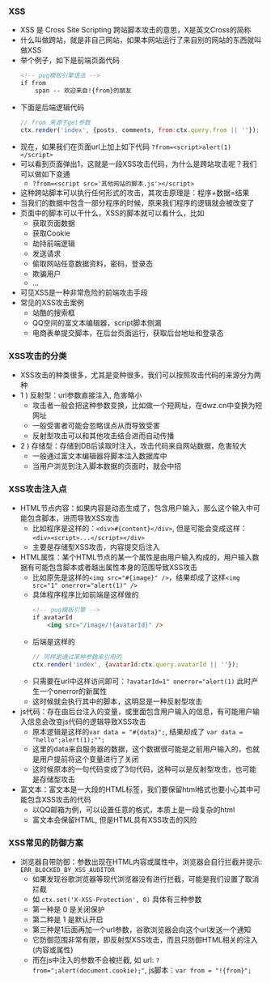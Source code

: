 ### XSS

- XSS 是 Cross Site Scripting 跨站脚本攻击的意思，X是英文Cross的简称
- 什么叫做跨站，就是非自己网站，如果本网站运行了来自别的网站的东西就叫做XSS
- 举个例子，如下是前端页面代码
    ```html
    <!-- pug模板引擎语法 -->
    if from
        span -- 欢迎来自!{from}的朋友
    ```
- 下面是后端逻辑代码
    ```js
    // from 来源于get参数
    ctx.render('index', {posts, comments, from:ctx.query.from || ''});
    ```
- 现在，如果我们在页面url上加上如下代码 `?from=<script>alert(1)</script>`
- 可以看到页面弹出1，这就是一段XSS攻击代码，为什么是跨站攻击呢？我们可以做如下变通
    * `?from=<script src='其他网站的脚本.js'></script>`
- 这种跨站脚本可以执行任何形式的攻击，其攻击原理是：程序+数据=结果
- 当我们的数据中包含一部分程序的时候，原来我们程序的逻辑就会被改变了
- 页面中的脚本可以干什么，XSS的脚本就可以看什么，比如
    * 获取页面数据
    * 获取Cookie
    * 劫持前端逻辑
    * 发送请求
    * 偷取网站任意数据资料，密码，登录态
    * 欺骗用户
    * ...
- 可见XSS是一种非常危险的前端攻击手段
- 常见的XSS攻击案例
    * 站酷的搜索框
    * QQ空间的富文本编辑器，script脚本侧漏
    * 电商表单提交脚本，在后台页面运行，获取后台地址和登录态

### XSS攻击的分类

- XSS攻击的种类很多，尤其是变种很多，我们可以按照攻击代码的来源分为两种
- 1 ) 反射型：url参数直接注入, 危害略小
    * 攻击者一般会把这种参数变换，比如做一个短网址，在dwz.cn中变换为短网址
    * 一般受害者可能会忽略误点从而导致受害
    * 反射型攻击可以和其他攻击结合进而自动传播
- 2 ) 存储型：存储到DB后读取时注入，攻击代码来自网站数据，危害较大
    * 一般通过富文本编辑器将脚本注入数据库中
    * 当用户浏览到注入脚本数据的页面时，就会中招

### XSS攻击注入点

- HTML节点内容：如果内容是动态生成了，包含用户输入，那么这个输入中可能包含脚本，进而导致XSS攻击
    * 比如程序是这样的：`<div>#{content}</div>`, 但是可能会变成这样：`<div><script>...</script></div>`
    * 主要是存储型XSS攻击，内容提交后注入
- HTML属性：某个HTML节点的某一个属性是由用户输入构成的，用户输入数据有可能包含脚本或者越出属性本身的范围导致XSS攻击
    * 比如原先是这样的`<img src="#{image}" />`，结果却成了这样`<img src="1" onerror="alert(1)" />`
    * 具体程序程序比如前端是这样做的
        ```html
        <!-- pug模板引擎 -->
        if avatarId
            <img src="/image/!{avatarId}" />
        ```
    * 后端是这样的
        ```js
        // 同样是通过某种参数来引用的
        ctx.render('index', {avatarId:ctx.query.avatarId || ''});
        ```
    * 只需要在url中这样访问即可：`?avatarId=1" onerror="alert(1)` 此时产生一个onerror的新属性
    * 这时候就会执行其中的脚本，这明显是一种反射型攻击
- js代码：存在由后台注入的变量，或里面包含用户输入的信息，有可能用户输入信息会改变js代码的逻辑导致XSS攻击
    * 原本逻辑是这样的`var data = "#{data}";`, 结果却成了 `var data = "hello";alert(1);"";`
    * 这里的data来自服务器的数据，这个数据很可能是之前用户输入的，也就是用户提前将这个变量进行了关闭
    * 这时候原本的一句代码变成了3句代码，这种可以是反射型攻击，也可能是存储型攻击
- 富文本：富文本是一大段的HTML标签，我们要保留html格式也要小心其中可能包含XSS攻击的代码
    * 以QQ邮箱为例，可以设置任意的格式，本质上是一段复杂的html
    * 富文本会保留HTML, 但是HTML具有XSS攻击的风险

### XSS常见的防御方案

- 浏览器自带防御：参数出现在HTML内容或属性中，浏览器会自行拦截并提示: `ERR_BLOCKED_BY_XSS_AUDITOR`
    * 如果发现谷歌浏览器等现代浏览器没有进行拦截，可能是我们设置了取消拦截
    * 如 `ctx.set('X-XSS-Protection', 0)` 具体有三种参数
    * 第一种是 0 是关闭保护
    * 第二种是 1 是默认开启
    * 第三种是1后面再加一个url参数，谷歌浏览器会向这个url发送一个通知
    * 它防御范围非常有限，即反射型XSS攻击，而且只防御HTML相关的注入(内容或属性)
    * 而在js中注入的参数不会被拦截, 如 url: `?from=";alert(document.cookie);"`, js脚本：`var from = "!{from}";`
